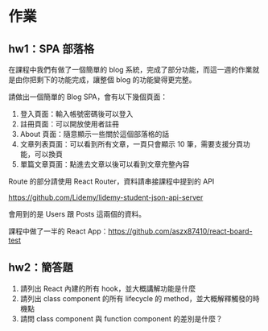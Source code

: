 # 作業

## hw1：SPA 部落格

在課程中我們有做了一個簡單的 blog 系統，完成了部分功能，而這一週的作業就是由你把剩下的功能完成，讓整個 blog 的功能變得更完整。

請做出一個簡單的 Blog SPA，會有以下幾個頁面：

1. 登入頁面：輸入帳號密碼後可以登入
2. 註冊頁面：可以開放使用者註冊
3. About 頁面：隨意顯示一些關於這個部落格的話
4. 文章列表頁面：可以看到所有文章，一頁只會顯示 10 筆，需要支援分頁功能，可以換頁
5. 單篇文章頁面：點進去文章以後可以看到文章完整內容

Route 的部分請使用 React Router，資料請串接課程中提到的 API

https://github.com/Lidemy/lidemy-student-json-api-server

會用到的是 Users 跟 Posts 這兩個的資料。

課程中做了一半的 React App：https://github.com/aszx87410/react-board-test

## hw2：簡答題

1. 請列出 React 內建的所有 hook，並大概講解功能是什麼
2. 請列出 class component 的所有 lifecycle 的 method，並大概解釋觸發的時機點
3. 請問 class component 與 function component 的差別是什麼？

